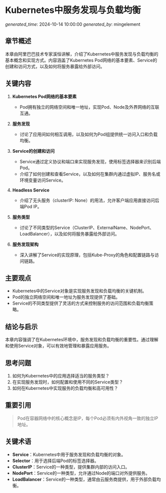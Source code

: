 # Kubernetes中服务发现与负载均衡

*generated_time*: 2024-10-14 10:00:00
*generated_by*: mingelement

## 章节概述
本章由阿里巴巴技术专家溪恒讲解，介绍了Kubernetes中服务发现与负载均衡的基本概念和实现方式。内容涵盖了Kubernetes Pod网络的基本要素、Service的创建和访问方式，以及如何将服务暴露给外部访问。

## 关键内容
1. **Kubernetes Pod网络的基本要素**
   - Pod拥有独立的网络空间和唯一地址，实现Pod、Node及外界网络的互联互通。

2. **服务发现**
   - 讨论了应用间如何相互调用，以及如何为Pod组提供统一访问入口和负载均衡。

3. **Service的创建和访问**
   - Service通过定义协议和端口来实现服务发现，使用标签选择器来识别后端Pod。
   - 介绍了如何创建和查看Service，以及如何在集群内通过虚拟IP、服务名或环境变量访问Service。

4. **Headless Service**
   - 介绍了无头服务（clusterIP: None）的用法，允许客户端应用直接访问后端Pod IP。

5. **服务类型**
   - 讨论了不同类型的Service（ClusterIP、ExternalName、NodePort、LoadBalancer），以及如何将服务暴露给外部访问。

6. **服务发现架构**
   - 深入讲解了Service的实现原理，包括Kube-Proxy的角色和配置链路与访问链路。

## 主要观点
- Kubernetes中的Service对象是实现服务发现和负载均衡的关键机制。
- Pod的独立网络空间和唯一地址为服务发现提供了基础。
- Service的不同类型提供了灵活的方式来控制服务的访问范围和负载均衡策略。

## 结论与启示
本章内容强调了在Kubernetes环境中，服务发现和负载均衡的重要性。通过理解和使用Service对象，可以有效地管理和暴露应用服务。

## 思考问题
1. 如何为Kubernetes中的应用选择适当的服务类型？
2. 在实现服务发现时，如何配置和使用不同的Service类型？
3. 如何在Kubernetes中实现服务的负载均衡和高可用性？

## 重要引用
> Pod在容器网络中的核心概念是IP，每个Pod必须有内外视角一致的独立IP地址。

## 关键术语
- **Service**：Kubernetes中用于服务发现和负载均衡的对象。
- **Selector**：用于选择后端Pod的标签选择器。
- **ClusterIP**：Service的一种类型，提供集群内部的访问入口。
- **NodePort**：Service的一种类型，允许通过Node的端口对外提供服务。
- **LoadBalancer**：Service的一种类型，通常由云服务商提供，用于外部负载均衡。